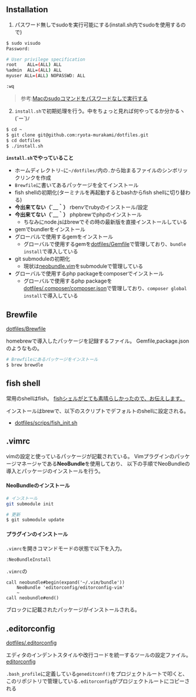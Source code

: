 ## Installation

1. パスワード無しでsudoを実行可能にする(install.sh内でsudoを使用するので)  

```sh
$ sudo visudo
Password:

# User privilege specification
root    ALL=(ALL) ALL
%admin  ALL=(ALL) ALL
myuser ALL=(ALL) NOPASSWD: ALL

:wq
```

> 参考:<a href="http://blog.bungu-do.jp/archives/2417" target="_blank">Macのsudoコマンドをパスワードなしで実行する</a>

2. `install.sh`で初期処理を行う。中をちょっと見れば何やってるか分かるヽ(´ー`)ﾉ

```sh
$ cd ~
$ git clone git@github.com:ryota-murakami/dotfiles.git
$ cd dotfiles
$ ./install.sh
```

**`install.sh`でやっていること**

- ホームディレクトリ`~`に`~/dotfiles/`内の`.`から始まるファイルのシンボリックリンクを作成
- `Brewfile`に書いてあるパッケージを全てインストール
- fish shellの初期化(ターミナルを再起動するとbashからfish shellに切り替わる)
- **今出来てない（´＿｀）** rbenvでrubyのインストール/設定
- **今出来てない（´＿｀）** phpbrewでphpのインストール
  - ちなみにnode.jsはbrewでその時の最新版を直接インストールしている
- gemでbundlerをインストール
- グローバルで使用するgemをインストール
  - グローバルで使用するgemを<a href="https://github.com/ryota-murakami/dotfiles/blob/master/Gemfile" target="_blank">dotfiles/Gemfile</a>で管理しており、`bundle install`で導入している
- git submoduleの初期化
  - 現状は<a href="https://github.com/ryota-murakami/dotfiles/tree/master/.vim/bundle" target="_blank">neobundle.vim</a>をsubmoduleで管理している
- グローバルで使用するphp packageをcomposerでインストール
  - グローバルで使用するphp packageを<a href="https://github.com/ryota-murakami/dotfiles/blob/master/.composer/composer.json" target="_blank">dotfiles/.composer/composer.json</a>で管理しており、`composer global install`で導入している

## Brewfile

<a href="https://github.com/ryota-murakami/dotfiles/blob/master/Brewfile" target="_new">dotfiles/Brewfile</a>

homebrewで導入したパッケージを記録するファイル。
Gemfile,package.jsonのようなもの。

```sh
# Brewfileにあるパッケージをインストール
$ brew brewdle
```

## fish shell

常用のshellはfish。
<a href="http://megane-blog.com/2014/12/15/1461" target="_blank">fishシェルがとても素晴らしかったので、お伝えします。</a>

インストールはbrewで、以下のスクリプトでデフォルトのshellに設定される。

- <a href="https://github.com/ryota-murakami/dotfiles/blob/master/scripts/fish_init.sh" target="_blank">dotfiles/scrips/fish_init.sh</a>

## .vimrc
vimの設定と使っているパッケージが記載されている。
Vimプラグインのパッケージマネージャである**NeoBundle**を使用しており、
以下の手順でNeoBundleの導入とパッケージのインストールを行う。

#### NeoBundleのインストール

```sh
# インストール
git submodule init

# 更新
$ git submodule update
```

#### プラグインのインストール

`.vimrc`を開きコマンドモードの状態で以下を入力。

```sh
:NeoBundleInstall
```

`.vimrc`の

```vim
call neobundle#begin(expand('~/.vim/bundle'))
    NeoBundle 'editorconfig/editorconfig-vim'
    ~
call neobundle#end()
```

ブロックに記載されたパッケージがインストールされる。

## .editorconfig

<a href="https://github.com/ryota-murakami/dotfiles/blob/master/.editorconfig" target="_new">dotfiles/.editorconfig</a>

エディタのインデントスタイルや改行コードを統一するツールの設定ファイル。
<a href="http://editorconfig.org/" target="_new">editorconfig</a>

`.bash_profile`に定義している`geneditconf()`をプロジェクトルートで叩くと、
このリポジトリで管理している`.editorconfig`がプロジェクトルートにコピーされる
